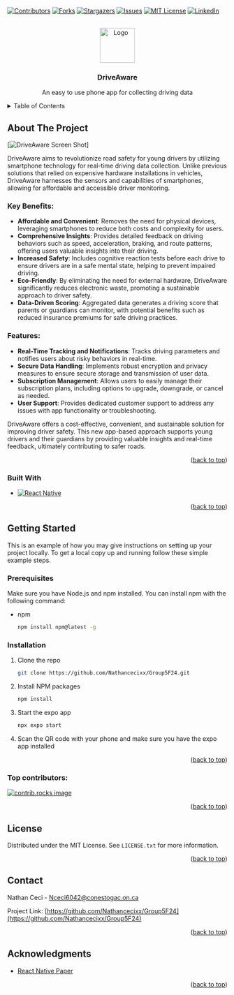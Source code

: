 <a id="readme-top"></a>



<!-- PROJECT SHIELDS -->
[![Contributors][contributors-shield]][contributors-url]
[![Forks][forks-shield]][forks-url]
[![Stargazers][stars-shield]][stars-url]
[![Issues][issues-shield]][issues-url]
[![MIT License][license-shield]][license-url]
[![LinkedIn][linkedin-shield]][linkedin-url]



<!-- PROJECT LOGO -->
<br />
<div align="center">
  <a href="https://github.com/othneildrew/Best-README-Template">
    <img src="images/logo.png" alt="Logo" width="80" height="80">
  </a>

  <h3 align="center">DriveAware</h3>

  <p align="center">
    An easy to use phone app for collecting driving data
  </p>
</div>



<!-- TABLE OF CONTENTS -->
<details>
  <summary>Table of Contents</summary>
  <ol>
    <li>
      <a href="#about-the-project">About The Project</a>
      <ul>
        <li><a href="#built-with">Built With</a></li>
      </ul>
    </li>
    <li>
      <a href="#getting-started">Getting Started</a>
      <ul>
        <li><a href="#prerequisites">Prerequisites</a></li>
        <li><a href="#installation">Installation</a></li>
      </ul>
    </li>
    <li><a href="#usage">Usage</a></li>
    <li><a href="#roadmap">Roadmap</a></li>
    <li><a href="#contributing">Contributing</a></li>
    <li><a href="#license">License</a></li>
    <li><a href="#contact">Contact</a></li>
    <li><a href="#acknowledgments">Acknowledgments</a></li>
  </ol>
</details>



<!-- ABOUT THE PROJECT -->
## About The Project

[![DriveAware Screen Shot][product-screenshot]]

DriveAware aims to revolutionize road safety for young drivers by utilizing smartphone technology for real-time driving data collection. Unlike previous solutions that relied on expensive hardware installations in vehicles, DriveAware harnesses the sensors and capabilities of smartphones, allowing for affordable and accessible driver monitoring. 

### Key Benefits:
- **Affordable and Convenient**: Removes the need for physical devices, leveraging smartphones to reduce both costs and complexity for users.
- **Comprehensive Insights**: Provides detailed feedback on driving behaviors such as speed, acceleration, braking, and route patterns, offering users valuable insights into their driving.
- **Increased Safety**: Includes cognitive reaction tests before each drive to ensure drivers are in a safe mental state, helping to prevent impaired driving.
- **Eco-Friendly**: By eliminating the need for external hardware, DriveAware significantly reduces electronic waste, promoting a sustainable approach to driver safety.
- **Data-Driven Scoring**: Aggregated data generates a driving score that parents or guardians can monitor, with potential benefits such as reduced insurance premiums for safe driving practices.

### Features:
- **Real-Time Tracking and Notifications**: Tracks driving parameters and notifies users about risky behaviors in real-time.
- **Secure Data Handling**: Implements robust encryption and privacy measures to ensure secure storage and transmission of user data.
- **Subscription Management**: Allows users to easily manage their subscription plans, including options to upgrade, downgrade, or cancel as needed.
- **User Support**: Provides dedicated customer support to address any issues with app functionality or troubleshooting.

DriveAware offers a cost-effective, convenient, and sustainable solution for improving driver safety. This new app-based approach supports young drivers and their guardians by providing valuable insights and real-time feedback, ultimately contributing to safer roads.

<p align="right">(<a href="#readme-top">back to top</a>)</p>



### Built With

* [![React Native][React Native]][React Native-url]

<p align="right">(<a href="#readme-top">back to top</a>)</p>



<!-- GETTING STARTED -->
## Getting Started

This is an example of how you may give instructions on setting up your project locally.
To get a local copy up and running follow these simple example steps.

### Prerequisites

Make sure you have Node.js and npm installed. You can install npm with the following command:
* npm
  ```sh
  npm install npm@latest -g
  ```

### Installation

1. Clone the repo
   ```sh
   git clone https://github.com/Nathancecixx/Group5F24.git
   ```
3. Install NPM packages
   ```sh
   npm install
   ```
4. Start the expo app
   ```sh
   npx expo start
   ```
 4. Scan the QR code with your phone and make sure you have the expo app installed

<p align="right">(<a href="#readme-top">back to top</a>)</p>

### Top contributors:

<a href="https://github.com/Nathancecixx/Group5F24/graphs/contributors">
  <img src="https://contrib.rocks/image?repo=Nathancecixx/Group5F24" alt="contrib.rocks image" />
</a>

<p align="right">(<a href="#readme-top">back to top</a>)</p>



<!-- LICENSE -->
## License

Distributed under the MIT License. See `LICENSE.txt` for more information.

<p align="right">(<a href="#readme-top">back to top</a>)</p>



<!-- CONTACT -->
## Contact

Nathan Ceci - Nceci6042@conestogac.on.ca

Project Link: [https://github.com/Nathancecixx/Group5F24](https://github.com/Nathancecixx/Group5F24)

<p align="right">(<a href="#readme-top">back to top</a>)</p>



<!-- ACKNOWLEDGMENTS -->
## Acknowledgments

* [React Native Paper](https://reactnativepaper.com/)

<p align="right">(<a href="#readme-top">back to top</a>)</p>



<!-- MARKDOWN LINKS & IMAGES -->
<!-- https://www.markdownguide.org/basic-syntax/#reference-style-links -->
[contributors-shield]: https://img.shields.io/github/contributors/Nathancecixx/Group5F24.svg?style=for-the-badge
[contributors-url]: https://github.com/Nathancecixx/Group5F24/graphs/contributors
[forks-shield]: https://img.shields.io/github/forks/Nathancecixx/Group5F24.svg?style=for-the-badge
[forks-url]: https://github.com/Nathancecixx/Group5F24.svg/network/members
[stars-shield]: https://img.shields.io/github/stars/Nathancecixx/Group5F24.svg?style=for-the-badge
[stars-url]: https://github.com/Nathancecixx/Group5F24/stargazers
[issues-shield]: https://img.shields.io/github/issues/Nathancecixx/Group5F24.svg?style=for-the-badge
[issues-url]: https://github.com/Nathancecixx/Group5F24/issues
[license-shield]: https://img.shields.io/github/license/Nathancecixx/Group5F24.svg?style=for-the-badge
[license-url]: https://github.com/Nathancecixx/Group5F24/blob/master/LICENSE.txt
[linkedin-shield]: https://img.shields.io/badge/-LinkedIn-black.svg?style=for-the-badge&logo=linkedin&colorB=555
[linkedin-url]: https://linkedin.com/in/nathanceci
[product-screenshot]: images/screenshot.png

[React Native]: https://img.shields.io/badge/React%20Native-20232A?style=for-the-badge&logo=react&logoColor=61DAFB
[React Native-url]: https://reactnative.dev/
